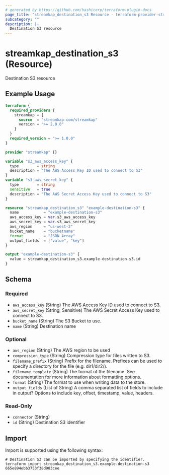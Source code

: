 ```yaml
---
# generated by https://github.com/hashicorp/terraform-plugin-docs
page_title: "streamkap_destination_s3 Resource - terraform-provider-streamkap"
subcategory: ""
description: |-
  Destination S3 resource
---
```


# streamkap_destination_s3 (Resource)

Destination S3 resource

## Example Usage

```terraform
terraform {
  required_providers {
    streamkap = {
      source  = "streamkap-com/streamkap"
      version = ">= 2.0.0"
    }
  }
  required_version = ">= 1.0.0"
}

provider "streamkap" {}

variable "s3_aws_access_key" {
  type        = string
  description = "The AWS Access Key ID used to connect to S3"
}
variable "s3_aws_secret_key" {
  type        = string
  sensitive   = true
  description = "The AWS Secret Access Key used to connect to S3"
}

resource "streamkap_destination_s3" "example-destination-s3" {
  name           = "example-destination-s3"
  aws_access_key = var.s3_aws_access_key
  aws_secret_key = var.s3_aws_secret_key
  aws_region     = "us-west-2"
  bucket_name    = "bucketname"
  format         = "JSON Array"
  output_fields  = ["value", "key"]
}

output "example-destination-s3" {
  value = streamkap_destination_s3.example-destination-s3.id
}
```

<!-- schema generated by tfplugindocs -->
## Schema

### Required

- `aws_access_key` (String) The AWS Access Key ID used to connect to S3.
- `aws_secret_key` (String, Sensitive) The AWS Secret Access Key used to connect to S3.
- `bucket_name` (String) The S3 Bucket to use.
- `name` (String) Destination name

### Optional

- `aws_region` (String) The AWS region to be used
- `compression_type` (String) Compression type for files written to S3.
- `filename_prefix` (String) Prefix for the filename. Prefixes can be used to specify a directory for the file (e.g. dir1/dir2/).
- `filename_template` (String) The format of the filename. See documentation for more information about formatting options.
- `format` (String) The format to use when writing data to the store.
- `output_fields` (List of String) A comma separated list of fields to include in output? Options to include key, offset, timestamp, value, headers.

### Read-Only

- `connector` (String)
- `id` (String) Destination S3 identifier

## Import

Import is supported using the following syntax:

```shell
# Destination S3 can be imported by specifying the identifier.
terraform import streamkap_destination_s3.example-destination-s3 665e894ebb3753f38d983cee
```
